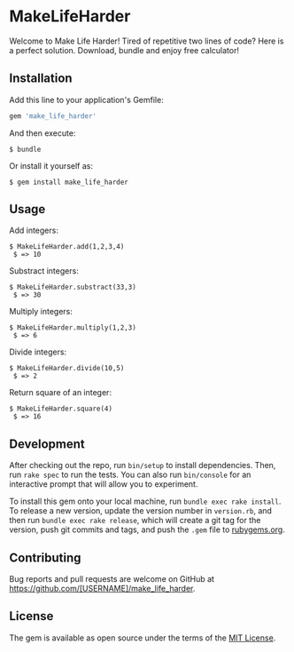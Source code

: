 # MakeLifeHarder

Welcome to Make Life Harder! Tired of repetitive two lines of code? Here is a perfect solution. Download, bundle and enjoy free calculator!

## Installation

Add this line to your application's Gemfile:

```ruby
gem 'make_life_harder'
```

And then execute:

    $ bundle

Or install it yourself as:

    $ gem install make_life_harder

## Usage

Add integers:

    $ MakeLifeHarder.add(1,2,3,4)
     $ => 10
Substract integers:

    $ MakeLifeHarder.substract(33,3)
     $ => 30
     
Multiply integers:

    $ MakeLifeHarder.multiply(1,2,3)
     $ => 6
     
Divide integers:

    $ MakeLifeHarder.divide(10,5)
     $ => 2

Return square of an integer:

    $ MakeLifeHarder.square(4)
     $ => 16 
     
## Development

After checking out the repo, run `bin/setup` to install dependencies. Then, run `rake spec` to run the tests. You can also run `bin/console` for an interactive prompt that will allow you to experiment.

To install this gem onto your local machine, run `bundle exec rake install`. To release a new version, update the version number in `version.rb`, and then run `bundle exec rake release`, which will create a git tag for the version, push git commits and tags, and push the `.gem` file to [rubygems.org](https://rubygems.org).

## Contributing

Bug reports and pull requests are welcome on GitHub at https://github.com/[USERNAME]/make_life_harder.


## License

The gem is available as open source under the terms of the [MIT License](http://opensource.org/licenses/MIT).


